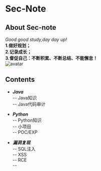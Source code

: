 # Sec-Note

## **About Sec-note**
*Good good study,day day up!<br>*
**1.做好规划；<br>
2.记录成长；<br>
3.督促自己：不断积累、不断总结、不能懈怠！**<br>
![avatar](http://img11.360buyimg.com/n1/jfs/t22096/92/1280095121/218636/25707f52/5b232989N5835a513.jpg)<br>
## **Contents**
- ***Java***<br>
-- Java知识<br/>
-- Java代码审计<br/>

- ***Python***<br/>
-- Python知识<br/>
-- 小项目<br/>
-- POC/EXP<br/>

- ***漏洞复现***<br/>
-- SQL注入<br/>
-- XSS<br/>
-- RCE<br/>
--
